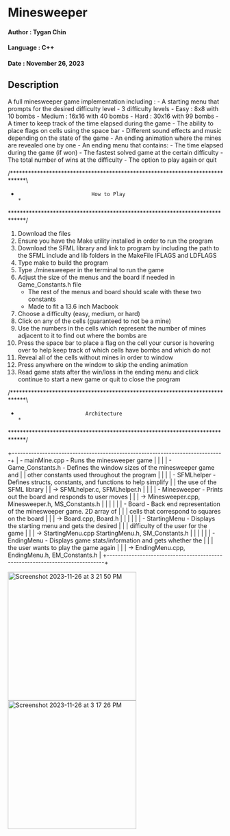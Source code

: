 
# Minesweeper
#### Author : Tygan Chin
#### Language : C++
#### Date : November 26, 2023



## Description

A full minesweeper game implementation including : 
    - A starting menu that prompts for the desired difficulty level
    - 3 difficulty levels
        - Easy   :   8x8 with 10 bombs
        - Medium : 16x16 with 40 bombs
        - Hard   : 30x16 with 99 bombs
    - A timer to keep track of the time elapsed during the game
    - The ability to place flags on cells using the space bar
    - Different sound effects and music depending on the state of the game
    - An ending animation where the mines are revealed one by one
    - An ending menu that contains:
        - The time elapsed during the game (if won)
        - The fastest solved game at the certain difficulty
        - The total number of wins at the difficulty
        - The option to play again or quit


/*****************************************************************************\
 *                             How to Play                                    *
\*****************************************************************************/

1. Download the files
2. Ensure you have the Make utility installed in order to run the program
3. Download the SFML library and link to program by including the path to the 
   SFML include and lib folders in the MakeFile IFLAGS and LDFLAGS
4. Type make to build the program
5. Type ./minesweeper in the terminal to run the game
6. Adjust the size of the menus and the board if needed in Game_Constants.h file
    - The rest of the menus and board should scale with these two constants
    - Made to fit a 13.6 inch Macbook
7. Choose a difficulty (easy, medium, or hard)
8. Click on any of the cells (guaranteed to not be a mine)
9. Use the numbers in the cells which represent the number of mines adjacent to 
   it to find out where the bombs are
10. Press the space bar to place a flag on the cell your cursor is hovering 
    over to help keep track of which cells have bombs and which do not
11. Reveal all of the cells without mines in order to window
12. Press anywhere on the window to skip the ending animation
13. Read game stats after the win/loss in the ending menu and click continue to 
    start a new game or quit to close the program


/*****************************************************************************\
 *                           Architecture                                     *
\*****************************************************************************/

+-----------------------------------------------------------------------------+
| - mainMine.cpp - Runs the minesweeper game                                  |
|                                                                             |
| - Game_Constants.h - Defines the window sizes of the minesweeper game and   |
|                       other constants used throughout the program           |
|                                                                             |
| - SFMLhelper - Defines structs, constants, and functions to help simplify   |
|                the use of the SFML library                                  |
|               -> SFMLhelper.c, SFMLhelper.h                                 |
|                                                                             |
|   - Minesweeper - Prints out the board and responds to user moves           |
|   |             -> Minesweeper.cpp, Minesweeper.h, MS_Constants.h           |
|   |                                                                         |
|   | - Board - Back end representation of the minesweeper game. 2D array of  |
|   |           cells that correspond to squares on the board                 |
|   |         -> Board.cpp, Board.h                                           |
|   |                                                                         |
|   | - StartingMenu - Displays the starting menu and gets the desired        |
|   |                  difficulty of the user for the game                    |
|   |                -> StartingMenu.cpp StartingMenu.h, SM_Constants.h       |
|   |                                                                         |
|   | - EndingMenu - Displays game stats/information and gets whether the     |
|   |                the user wants to play the game again                    |
|   |              -> EndingMenu.cpp, EndingMenu.h, EM_Constants.h            |
+-----------------------------------------------------------------------------+


<img width="300" alt="Screenshot 2023-11-26 at 3 21 50 PM" src="https://github.com/tyganChin/minesweeper/assets/130794188/61dd9543-21b2-4144-9826-7192850ab361"> <img width="300" alt="Screenshot 2023-11-26 at 3 17 26 PM" src="https://github.com/tyganChin/minesweeper/assets/130794188/c573ae47-8995-4d4b-a471-433df10e8e7d">

